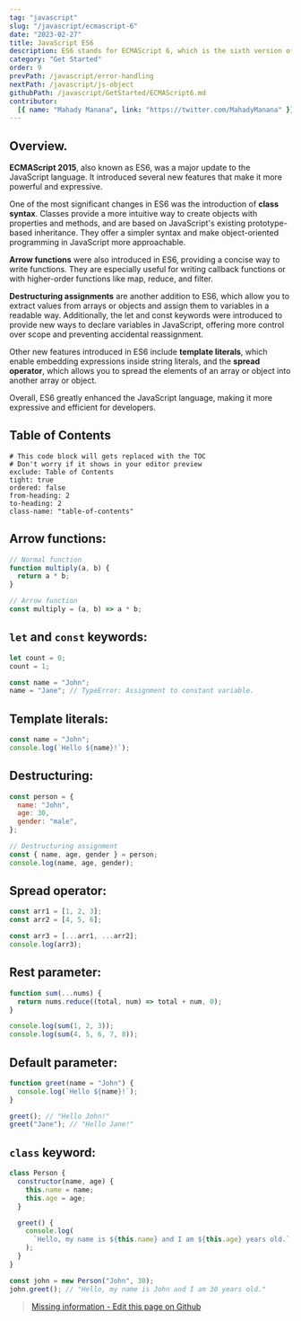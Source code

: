 ```yaml
---
tag: "javascript"
slug: "/javascript/ecmascript-6"
date: "2023-02-27"
title: JavaScript ES6
description: ES6 stands for ECMAScript 6, which is the sixth version of the ECMAScript standard. It's a major update to the JavaScript language."
category: "Get Started"
order: 9
prevPath: /javascript/error-handling
nextPath: /javascript/js-object
githubPath: /javascript/GetStarted/ECMAScript6.md
contributor:
  [{ name: "Mahady Manana", link: "https://twitter.com/MahadyManana" }]
---
```


## Overview.

**ECMAScript 2015**, also known as ES6, was a major update to the JavaScript language. It introduced several new features that make it more powerful and expressive.

One of the most significant changes in ES6 was the introduction of **class syntax**. Classes provide a more intuitive way to create objects with properties and methods, and are based on JavaScript's existing prototype-based inheritance. They offer a simpler syntax and make object-oriented programming in JavaScript more approachable.

**Arrow functions** were also introduced in ES6, providing a concise way to write functions. They are especially useful for writing callback functions or with higher-order functions like map, reduce, and filter.

**Destructuring assignments** are another addition to ES6, which allow you to extract values from arrays or objects and assign them to variables in a readable way. Additionally, the let and const keywords were introduced to provide new ways to declare variables in JavaScript, offering more control over scope and preventing accidental reassignment.

Other new features introduced in ES6 include **template literals**, which enable embedding expressions inside string literals, and the **spread operator**, which allows you to spread the elements of an array or object into another array or object.

Overall, ES6 greatly enhanced the JavaScript language, making it more expressive and efficient for developers.

## Table of Contents

```toc
# This code block will gets replaced with the TOC
# Don't worry if it shows in your editor preview
exclude: Table of Contents
tight: true
ordered: false
from-heading: 2
to-heading: 2
class-name: "table-of-contents"
```

## Arrow functions:

```javascript
// Normal function
function multiply(a, b) {
  return a * b;
}

// Arrow function
const multiply = (a, b) => a * b;
```

## `let` and `const` keywords:

```javascript
let count = 0;
count = 1;

const name = "John";
name = "Jane"; // TypeError: Assignment to constant variable.
```

## Template literals:

```javascript
const name = "John";
console.log(`Hello ${name}!`);
```

## Destructuring:

```javascript
const person = {
  name: "John",
  age: 30,
  gender: "male",
};

// Destructuring assignment
const { name, age, gender } = person;
console.log(name, age, gender);
```

## Spread operator:

```javascript
const arr1 = [1, 2, 3];
const arr2 = [4, 5, 6];

const arr3 = [...arr1, ...arr2];
console.log(arr3);
```

## Rest parameter:

```javascript
function sum(...nums) {
  return nums.reduce((total, num) => total + num, 0);
}

console.log(sum(1, 2, 3));
console.log(sum(4, 5, 6, 7, 8));
```

## Default parameter:

```javascript
function greet(name = "John") {
  console.log(`Hello ${name}!`);
}

greet(); // "Hello John!"
greet("Jane"); // "Hello Jane!"
```

## `class` keyword:

```javascript
class Person {
  constructor(name, age) {
    this.name = name;
    this.age = age;
  }

  greet() {
    console.log(
      `Hello, my name is ${this.name} and I am ${this.age} years old.`
    );
  }
}

const john = new Person("John", 30);
john.greet(); // "Hello, my name is John and I am 30 years old."
```

> <a href="https://github.com/mahady-manana/betatuto-docs/tree/main/docs/javascript/GetStarted/ECMAScript6.md" target="_blank">Missing information - Edit this page on Github</a>

```

```
